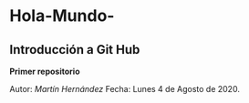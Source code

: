 # Hola-Mundo-
## Introducción a Git Hub
**Primer repositorio** 

Autor:   _Martín Hernández_
Fecha: Lunes 4 de Agosto de 2020.
